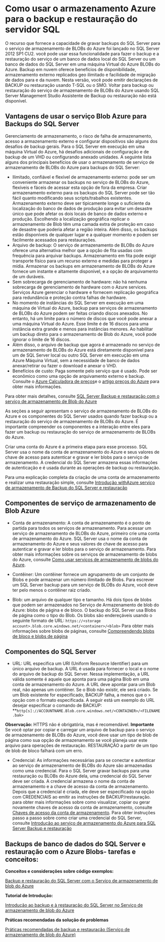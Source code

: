 <properties linkid="manage-services-storage-SQL-Server-backup" urlDisplayName="Armazenamento para backups de servidor SQL" pageTitle="Como usar o armazenamento Azure para backup e restauração do servidor SQL | Azure" metaKeywords="" description="" metaCanonical="" services="storage" documentationCenter="" title="Como usar o armazenamento Azure para o backup e restauração do servidor SQL" authors="karaman" solutions="" manager="clairt" editor="tysonn" />



<h1 id="SQLServerBackupandRestoretostorage">  Como usar o armazenamento Azure para o backup e restauração do servidor SQL</h1>

O recurso que fornece a capacidade de gravar backups do SQL Server para o serviço de armazenamento de BLOBs do Azure foi lançado no SQL Server 2012 SP1 CU2. você pode usar essa funcionalidade para fazer o backup e a restauração do serviço de um banco de dados local do SQL Server ou um banco de dados do SQL Server em uma máquina Virtual do Azure BLOBs do Azure. Backup em nuvem oferece benefícios de disponibilidade, armazenamento externo replicados geo ilimitado e facilidade de migração de dados para e da nuvem.   Nesta versão, você pode emitir declarações de BACKUP ou restauração usando T-SQL ou o SMO. Voltar para backup ou restauração do serviço de armazenamento de BLOBs do Azure usando SQL Server Management Studio Assistente de Backup ou restauração não está disponível.

<h2> Vantagens de usar o serviço Blob Azure para Backups do SQL Server</h2>

Gerenciamento de armazenamento, o risco de falha de armazenamento, acesso a armazenamento externo e configurar dispositivos são alguns dos desafios de backup gerais.  Para o SQL Server em execução em uma máquina Virtual do Azure, há desafios adicionais de configuração e de backup de um VHD ou configurando anexado unidades. A seguinte lista alguns dos principais benefícios de usar o armazenamento de serviço de armazenamento de BLOBs do Azure para backups do SQL Server:

* Ilimitado, confiável e flexível de armazenamento externo: pode ser um conveniente armazenar os backups no serviço de BLOBs do Azure, flexíveis e fáceis de acessar esta opção de fora da empresa. Criar armazenamento externo para os backups do SQL Server pode ser tão fácil quanto modificando seus scripts/trabalhos existentes. Armazenamento externo deve ser tipicamente longe o suficiente da localização do banco de dados de produção para evitar um desastre único que pode afetar os dois locais de banco de dados externo e produção. Escolhendo a localização geográfica replicar o armazenamento de Blob têm uma camada extra de proteção em caso de desastre que poderia afetar a região inteira. Além disso, os backups estão disponíveis de qualquer lugar e a qualquer momento e podem ser facilmente acessados para restaurações.
* Arquivo de backup: O serviço de armazenamento de BLOBs do Azure oferece uma alternativa melhor que a opção de fita usadas com frequência para arquivar backups. Armazenamento em fita pode exigir transporte físico para um recurso externo e medidas para proteger a mídia. Armazenar os backups em armazenamento de BLOBs do Azure fornece um instante e altamente disponível, e a opção de arquivamento de um duráveis.
* Sem sobrecarga de gerenciamento de hardware: não há nenhuma sobrecarga de gerenciamento de hardware com o Azure services. Serviços Azure gerenciar o hardware e fornecem replicação geográfica para redundância e proteção contra falhas de hardware.
* No momento de instâncias do SQL Server em execução em uma máquina de Virtual do Azure, backup para serviços de armazenamento de BLOBs do Azure podem ser feitas criando discos anexados. No entanto, há um limite para o número de discos que você pode anexar a uma máquina Virtual do Azure. Esse limite é de 16 discos para uma instância extra grande e menos para instâncias menores. Ao habilitar um backup direto para o armazenamento de Blob do Azure, você pode ignorar o limite de 16 discos.
* Além disso, o arquivo de backup que agora é armazenado no serviço de armazenamento de BLOBs do Azure está diretamente disponível para um de SQL Server local ou outro SQL Server em execução em uma Azure Máquina Virtual, sem a necessidade de banco de dados anexar/retirar ou fazer o download e anexar o VHD.
* Benefícios de custo: Paga somente pelo serviço que é usado. Pode ser econômico como uma opção de arquivamento externo e backup. Consulte o [Azure Calculadora de preços](http://go.microsoft.com/fwlink/?LinkId=277060 "Pricing Calculator")e o [artigo preços do Azure](http://go.microsoft.com/fwlink/?LinkId=277059 "Pricing article") para obter mais informações.

Para obter mais detalhes, consulte [SQL Server Backup e restauração com o serviço de armazenamento de Blob do Azure](http://go.microsoft.com/fwlink/?LinkId=271617)

As seções a seguir apresentam o serviço de armazenamento de BLOBs do Azure e os componentes do SQL Server usados quando fazer backup ou a restauração do serviço de armazenamento de BLOBs do Azure. É importante compreender os componentes e a interação entre eles para fazer um backup ou restauração do serviço de armazenamento de BLOBs do Azure. 

Criar uma conta do Azure é a primeira etapa para esse processo. SQL Server usa o nome da conta de armazenamento do Azure e seus valores de chave de acesso para autenticar e gravar e ler blobs para o serviço de armazenamento. A credencial do SQL Server armazena essas informações de autenticação e é usada durante as operações de backup ou restauração. 

Para uma explicação completa da criação de uma conta de armazenamento e realizar uma restauração simple, consulte [Introdução withAzure serviço de armazenamento de Backup do SQL Server e restauração](http://go.microsoft.com/fwlink/?LinkId=271615) 

## Componentes de serviço de armazenamento de Blob Azure 

* Conta de armazenamento: A conta de armazenamento é o ponto de partida para todos os serviços de armazenamento. Para acessar um serviço de armazenamento de BLOBs do Azure, primeiro crie uma conta de armazenamento do Azure. SQL Server usa o nome da conta de armazenamento do Azure e seus valores de chave de acesso para autenticar e gravar e ler blobs para o serviço de armazenamento. 
Para obter mais informações sobre os serviços de armazenamento de blobs do Azure, consulte [Como usar serviços de armazenamento de blobs do Azure](http://www.windowsazure.com/pt-br/develop/net/how-to-guides/blob-storage/).

* Contêiner: Um contêiner fornece um agrupamento de um conjunto de Blobs e pode armazenar um número ilimitado de Blobs. Para escrever um SQL Server backup para um serviço de BLOBs do Azure, você deve ter pelo menos o contêiner raiz criado. 

* Blob: um arquivo de qualquer tipo e tamanho. Há dois tipos de blobs que podem ser armazenados no Serviço de Armazenamento de blob do Azure: blobs de página e de bloco.  O backup do SQL Server usa Blobs de página como o tipo do Blob. Os blobs são endereçáveis usando o seguinte formato de URL: `https://<storage account>.blob.core.windows.net/<container>/<blob>` Para obter mais informações sobre blobs de páginas, consulte [Compreendendo blobs de bloco e blobs de página](http://msdn.microsoft.com/pt-br/library/windowsazure/ee691964.aspx)

## Componentes do SQL Server

* URL: URL especifica um URI (Uniform Resource Identifier) para um único arquivo de backup. A URL é usada para fornecer o local e o nome do arquivo de backup do SQL Server. Nessa implementação, a URL válida somente é aquele que aponta para uma página Blob em uma conta de armazenamento do Azure. A URL deve apontar para um Blob real, não apenas um contêiner. Se o Blob não existir, ele será criado. Se um Blob existente for especificado, BACKUP falha, a menos que o > opção com o formato especificada. 
A seguir está um exemplo do URL desejar especificar o comando de BACKUP: 
**`http[s]://ACCOUNTNAME.Blob.core.windows.net/<CONTAINER>/<FILENAME.bak>`

<b>Observação:</b> HTTPS não é obrigatória, mas é recomendável.
<b>Importante</b>
Se você optar por copiar e carregar um arquivo de backup para o serviço de armazenamento de BLOBs do Azure, você deve usar um tipo de blob de página como sua opção de armazenamento se você planeja usar este arquivo para operações de restauração. RESTAURAÇÃO a partir de um tipo de blob de bloco falhará com um erro. 

* Credencial: As informações necessárias para se conectar e autenticar ao serviço de armazenamento de BLOBs do Azure são armazenadas como uma credencial.  Para o SQL Server gravar backups para uma restauração ou BLOBs do Azure dela, uma credencial do SQL Server deve ser criada. A credencial armazena o nome da conta de armazenamento e a chave de acesso da conta de armazenamento.  Depois que a credencial é criada, ele deve ser especificado na opção com CREDENCIAIS ao emitir as instruções de BACKUP/restauração. para obter mais informações sobre como visualizar, copiar ou gerar novamente chaves de acesso da conta de armazenamento, consulte [Chaves de acesso da conta de armazenamento](http://msdn.microsoft.com/pt-br/library/windowsazure/hh531566.aspx).
Para obter instruções passo a passo sobre como criar uma credencial do SQL Server, consulte [Introdução ao serviço de armazenamento do Azure para SQL Server Backup e restauração](http://go.microsoft.com/fwlink/?LinkId=271615)

## Backups de banco de dados do SQL Server e restauração com o Azure Blobs- tarefas e conceitos:

**Conceitos e considerações sobre código exemplos:**

[Backup e restauração do SQL Server com o Serviço de armazenamento de blob do Azure](http://go.microsoft.com/fwlink/?LinkId=271617)

**Tutorial de Introdução:**

[Introdução ao backup e à restauração do SQL Server no Serviço de armazenamento de blob do Azure](http://go.microsoft.com/fwlink/?LinkID=271615 "Tutorial")

**Práticas recomendadas da solução de problemas**
	
[Práticas recomendadas de backup e restauração (Serviço de armazenamento de blob do Azure)](http://go.microsoft.com/fwlink/?LinkId=272394)

